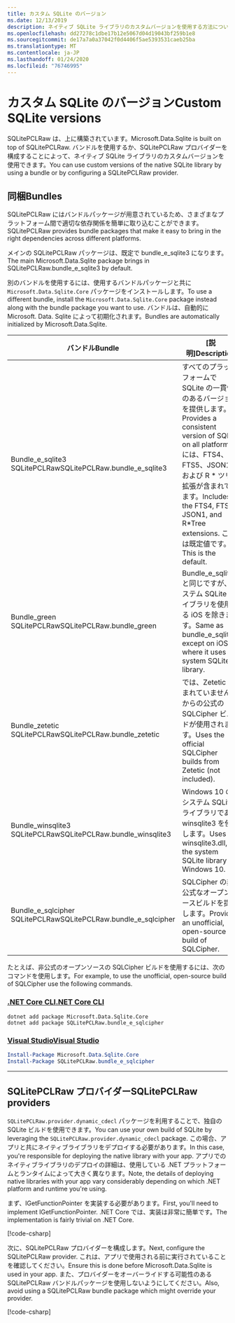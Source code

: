```yaml
---
title: カスタム SQLite のバージョン
ms.date: 12/13/2019
description: ネイティブ SQLite ライブラリのカスタムバージョンを使用する方法について説明します。
ms.openlocfilehash: dd27278c1dbe17b12e5067d04d19043bf259b1e8
ms.sourcegitcommit: de17a7a0a37042f0d4406f5ae5393531caeb25ba
ms.translationtype: MT
ms.contentlocale: ja-JP
ms.lasthandoff: 01/24/2020
ms.locfileid: "76746995"
---
```

# <a name="custom-sqlite-versions"></a><span data-ttu-id="eb1cf-103">カスタム SQLite のバージョン</span><span class="sxs-lookup"><span data-stu-id="eb1cf-103">Custom SQLite versions</span></span>

<span data-ttu-id="eb1cf-104">SQLitePCLRaw は、上に構築されています。</span><span class="sxs-lookup"><span data-stu-id="eb1cf-104">Microsoft.Data.Sqlite is built on top of SQLitePCLRaw.</span></span> <span data-ttu-id="eb1cf-105">バンドルを使用するか、SQLitePCLRaw プロバイダーを構成することによって、ネイティブ SQLite ライブラリのカスタムバージョンを使用できます。</span><span class="sxs-lookup"><span data-stu-id="eb1cf-105">You can use custom versions of the native SQLite library by using a bundle or by configuring a SQLitePCLRaw provider.</span></span>

## <a name="bundles"></a><span data-ttu-id="eb1cf-106">同梱</span><span class="sxs-lookup"><span data-stu-id="eb1cf-106">Bundles</span></span>

<span data-ttu-id="eb1cf-107">SQLitePCLRaw にはバンドルパッケージが用意されているため、さまざまなプラットフォーム間で適切な依存関係を簡単に取り込むことができます。</span><span class="sxs-lookup"><span data-stu-id="eb1cf-107">SQLitePCLRaw provides bundle packages that make it easy to bring in the right dependencies across different platforms.</span></span>

<span data-ttu-id="eb1cf-108">メインの SQLitePCLRaw パッケージは、既定で bundle_e_sqlite3 になります。</span><span class="sxs-lookup"><span data-stu-id="eb1cf-108">The main Microsoft.Data.Sqlite package brings in SQLitePCLRaw.bundle_e_sqlite3 by default.</span></span>

<span data-ttu-id="eb1cf-109">別のバンドルを使用するには、使用するバンドルパッケージと共に `Microsoft.Data.Sqlite.Core` パッケージをインストールします。</span><span class="sxs-lookup"><span data-stu-id="eb1cf-109">To use a different bundle, install the `Microsoft.Data.Sqlite.Core` package instead along with the bundle package you want to use.</span></span> <span data-ttu-id="eb1cf-110">バンドルは、自動的に Microsoft. Data. Sqlite によって初期化されます。</span><span class="sxs-lookup"><span data-stu-id="eb1cf-110">Bundles are automatically initialized by Microsoft.Data.Sqlite.</span></span>

| <span data-ttu-id="eb1cf-111">バンドル</span><span class="sxs-lookup"><span data-stu-id="eb1cf-111">Bundle</span></span> | <span data-ttu-id="eb1cf-112">[説明]</span><span class="sxs-lookup"><span data-stu-id="eb1cf-112">Description</span></span> |
| --- | --- |
| <span data-ttu-id="eb1cf-113">Bundle_e_sqlite3 SQLitePCLRaw</span><span class="sxs-lookup"><span data-stu-id="eb1cf-113">SQLitePCLRaw.bundle_e_sqlite3</span></span> | <span data-ttu-id="eb1cf-114">すべてのプラットフォームで SQLite の一貫性のあるバージョンを提供します。</span><span class="sxs-lookup"><span data-stu-id="eb1cf-114">Provides a consistent version of SQLite on all platforms.</span></span> <span data-ttu-id="eb1cf-115">には、FTS4、FTS5、JSON1、および R \* ツリー拡張が含まれています。</span><span class="sxs-lookup"><span data-stu-id="eb1cf-115">Includes the FTS4, FTS5, JSON1, and R\*Tree extensions.</span></span> <span data-ttu-id="eb1cf-116">これは既定値です。</span><span class="sxs-lookup"><span data-stu-id="eb1cf-116">This is the default.</span></span> |
| <span data-ttu-id="eb1cf-117">Bundle_green SQLitePCLRaw</span><span class="sxs-lookup"><span data-stu-id="eb1cf-117">SQLitePCLRaw.bundle_green</span></span> | <span data-ttu-id="eb1cf-118">Bundle_e_sqlite3 と同じですが、システム SQLite ライブラリを使用する iOS を除きます。</span><span class="sxs-lookup"><span data-stu-id="eb1cf-118">Same as bundle_e_sqlite3, except on iOS where it uses the system SQLite library.</span></span> |
| <span data-ttu-id="eb1cf-119">Bundle_zetetic SQLitePCLRaw</span><span class="sxs-lookup"><span data-stu-id="eb1cf-119">SQLitePCLRaw.bundle_zetetic</span></span> | <span data-ttu-id="eb1cf-120">では、Zetetic (含まれていません) からの公式の SQLCipher ビルドが使用されます。</span><span class="sxs-lookup"><span data-stu-id="eb1cf-120">Uses the official SQLCipher builds from Zetetic (not included).</span></span> |
| <span data-ttu-id="eb1cf-121">Bundle_winsqlite3 SQLitePCLRaw</span><span class="sxs-lookup"><span data-stu-id="eb1cf-121">SQLitePCLRaw.bundle_winsqlite3</span></span> | <span data-ttu-id="eb1cf-122">Windows 10 のシステム SQLite ライブラリである winsqlite3 を使用します。</span><span class="sxs-lookup"><span data-stu-id="eb1cf-122">Uses winsqlite3.dll, the system SQLite library on Windows 10.</span></span> |
| <span data-ttu-id="eb1cf-123">Bundle_e_sqlcipher SQLitePCLRaw</span><span class="sxs-lookup"><span data-stu-id="eb1cf-123">SQLitePCLRaw.bundle_e_sqlcipher</span></span> | <span data-ttu-id="eb1cf-124">SQLCipher の非公式なオープンソースビルドを提供します。</span><span class="sxs-lookup"><span data-stu-id="eb1cf-124">Provides an unofficial, open-source build of SQLCipher.</span></span> |

<span data-ttu-id="eb1cf-125">たとえば、非公式のオープンソースの SQLCipher ビルドを使用するには、次のコマンドを使用します。</span><span class="sxs-lookup"><span data-stu-id="eb1cf-125">For example, to use the unofficial, open-source build of SQLCipher use the following commands.</span></span>

### <a name="net-core-clitabnetcore-cli"></a>[<span data-ttu-id="eb1cf-126">.NET Core CLI</span><span class="sxs-lookup"><span data-stu-id="eb1cf-126">.NET Core CLI</span></span>](#tab/netcore-cli)

```dotnetcli
dotnet add package Microsoft.Data.Sqlite.Core
dotnet add package SQLitePCLRaw.bundle_e_sqlcipher
```

### <a name="visual-studiotabvisual-studio"></a>[<span data-ttu-id="eb1cf-127">Visual Studio</span><span class="sxs-lookup"><span data-stu-id="eb1cf-127">Visual Studio</span></span>](#tab/visual-studio)

``` PowerShell
Install-Package Microsoft.Data.Sqlite.Core
Install-Package SQLitePCLRaw.bundle_e_sqlcipher
```

---

## <a name="sqlitepclraw-providers"></a><span data-ttu-id="eb1cf-128">SQLitePCLRaw プロバイダー</span><span class="sxs-lookup"><span data-stu-id="eb1cf-128">SQLitePCLRaw providers</span></span>

<span data-ttu-id="eb1cf-129">`SQLitePCLRaw.provider.dynamic_cdecl` パッケージを利用することで、独自の SQLite ビルドを使用できます。</span><span class="sxs-lookup"><span data-stu-id="eb1cf-129">You can use your own build of SQLite by leveraging the `SQLitePCLRaw.provider.dynamic_cdecl` package.</span></span> <span data-ttu-id="eb1cf-130">この場合、アプリと共にネイティブライブラリをデプロイする必要があります。</span><span class="sxs-lookup"><span data-stu-id="eb1cf-130">In this case, you're responsible for deploying the native library with your app.</span></span> <span data-ttu-id="eb1cf-131">アプリでのネイティブライブラリのデプロイの詳細は、使用している .NET プラットフォームとランタイムによって大きく異なります。</span><span class="sxs-lookup"><span data-stu-id="eb1cf-131">Note, the details of deploying native libraries with your app vary considerably depending on which .NET platform and runtime you're using.</span></span>

<span data-ttu-id="eb1cf-132">まず、IGetFunctionPointer を実装する必要があります。</span><span class="sxs-lookup"><span data-stu-id="eb1cf-132">First, you'll need to implement IGetFunctionPointer.</span></span> <span data-ttu-id="eb1cf-133">.NET Core では、実装は非常に簡単です。</span><span class="sxs-lookup"><span data-stu-id="eb1cf-133">The implementation is fairly trivial on .NET Core.</span></span>

[!code-csharp[](../../../../samples/snippets/standard/data/sqlite/SystemLibrarySample/Program.cs?name=snippet_NativeLibraryAdapter)]

<span data-ttu-id="eb1cf-134">次に、SQLitePCLRaw プロバイダーを構成します。</span><span class="sxs-lookup"><span data-stu-id="eb1cf-134">Next, configure the SQLitePCLRaw provider.</span></span> <span data-ttu-id="eb1cf-135">これは、アプリで使用される前に実行されていることを確認してください。</span><span class="sxs-lookup"><span data-stu-id="eb1cf-135">Ensure this is done before Microsoft.Data.Sqlite is used in your app.</span></span> <span data-ttu-id="eb1cf-136">また、プロバイダーをオーバーライドする可能性のある SQLitePCLRaw バンドルパッケージを使用しないようにしてください。</span><span class="sxs-lookup"><span data-stu-id="eb1cf-136">Also, avoid using a SQLitePCLRaw bundle package which might override your provider.</span></span>

[!code-csharp[](../../../../samples/snippets/standard/data/sqlite/SystemLibrarySample/Program.cs?name=snippet_SetProvider)]
